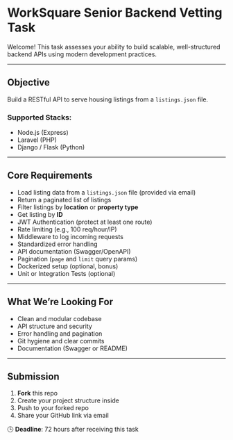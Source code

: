 # WorkSquare Senior Backend Vetting Task

Welcome! This task assesses your ability to build scalable, well-structured backend APIs using modern development practices.

---

## Objective

Build a RESTful API to serve housing listings from a `listings.json` file.

### Supported Stacks:
- Node.js (Express)
- Laravel (PHP)
- Django / Flask (Python)

---

## Core Requirements

- Load listing data from a `listings.json` file (provided via email)
- Return a paginated list of listings
- Filter listings by **location** or **property type**
- Get listing by **ID**
- JWT Authentication (protect at least one route)
- Rate limiting (e.g., 100 req/hour/IP)
- Middleware to log incoming requests
- Standardized error handling
- API documentation (Swagger/OpenAPI)
- Pagination (`page` and `limit` query params)
- Dockerized setup (optional, bonus)
- Unit or Integration Tests (optional)

---

## What We’re Looking For

- Clean and modular codebase
- API structure and security
- Error handling and pagination
- Git hygiene and clear commits
- Documentation (Swagger or README)

---

## Submission

1. **Fork** this repo
2. Create your project structure inside
3. Push to your forked repo
4. Share your GitHub link via email

🕒 **Deadline**: 72 hours after receiving this task
